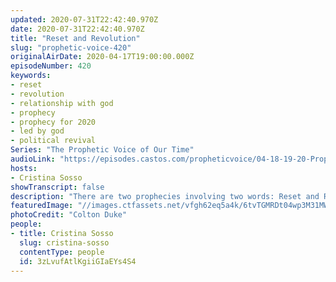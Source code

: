```yaml
---
updated: 2020-07-31T22:42:40.970Z
date: 2020-07-31T22:42:40.970Z
title: "Reset and Revolution"
slug: "prophetic-voice-420"
originalAirDate: 2020-04-17T19:00:00.000Z
episodeNumber: 420
keywords:
- reset
- revolution
- relationship with god
- prophecy
- prophecy for 2020
- led by god
- political revival
Series: "The Prophetic Voice of Our Time"
audioLink: "https://episodes.castos.com/propheticvoice/04-18-19-20-Prophetic-Voice-of-our-Time-[mixdown]-01-1-.mp3"
hosts:
- Cristina Sosso
showTranscript: false
description: "There are two prophecies involving two words: Reset and Revolution. Today there is a reset and the things that have been lost will be restored in a greater manner if we obey the instruction of the Lord. There is a revolution-- Jesus will take center stage."
featuredImage: "//images.ctfassets.net/vfgh62eq5a4k/6tvTGMRDt04wp3M31MWg9j/8923f303fd7d5dc8b78400358e90ce0a/colton-duke-QRU0i5AqEJA-unsplash__1_.jpg"
photoCredit: "Colton Duke"
people:
- title: Cristina Sosso
  slug: cristina-sosso
  contentType: people
  id: 3zLvufAtlKgiiGIaEYs4S4
---
```

